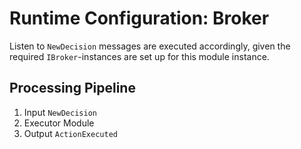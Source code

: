 # Runtime Configuration: Broker

Listen to `NewDecision` messages are executed accordingly, given the required `IBroker`-instances are set up for this module instance.

## Processing Pipeline

1. Input `NewDecision`
2. Executor Module
3. Output `ActionExecuted`
